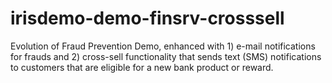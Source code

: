 # irisdemo-demo-finsrv-crosssell
Evolution of Fraud Prevention Demo, enhanced with 1) e-mail notifications for frauds and 2) cross-sell functionality that sends text (SMS) notifications to customers that are eligible for a new bank product or reward.
